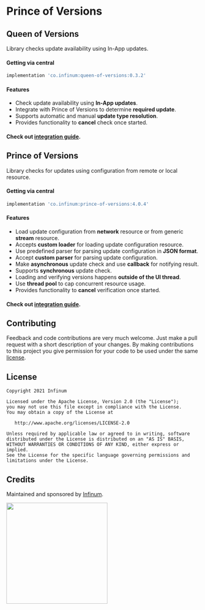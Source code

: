 # Prince of Versions

## Queen of Versions

Library checks update availability using In-App updates.

#### Getting via central

```groovy
implementation 'co.infinum:queen-of-versions:0.3.2'
```

#### Features

  * Check update availability using **In-App updates**.
  * Integrate with Prince of Versions to determine **required update**.
  * Supports automatic and manual **update type resolution**.
  * Provides functionality to **cancel** check once started.

#### Check out [integration guide](./queen-of-versions/README.md).


## Prince of Versions

Library checks for updates using configuration from remote or local resource.

#### Getting via central

```groovy
implementation 'co.infinum:prince-of-versions:4.0.4'
```

#### Features

  * Load update configuration from **network** resource or from generic **stream** resource.
  * Accepts **custom loader** for loading update configuration resource.
  * Use predefined parser for parsing update configuration in **JSON format**.
  * Accept **custom parser** for parsing update configuration.
  * Make **asynchronous** update check and use **callback** for notifying result.
  * Supports **synchronous** update check.
  * Loading and verifying versions happens **outside of the UI thread**.
  * Use **thread pool** to cap concurrent resource usage.
  * Provides functionality to **cancel** verification once started.

#### Check out [integration guide](./prince-of-versions/README.md).


## Contributing

Feedback and code contributions are very much welcome. Just make a pull request with a short description of your changes. By making contributions to this project you give permission for your code to be used under the same [license](./LICENCE).

## License

```
Copyright 2021 Infinum

Licensed under the Apache License, Version 2.0 (the "License");
you may not use this file except in compliance with the License.
You may obtain a copy of the License at

   http://www.apache.org/licenses/LICENSE-2.0

Unless required by applicable law or agreed to in writing, software
distributed under the License is distributed on an "AS IS" BASIS,
WITHOUT WARRANTIES OR CONDITIONS OF ANY KIND, either express or implied.
See the License for the specific language governing permissions and
limitations under the License.
```

## Credits

Maintained and sponsored by [Infinum](http://www.infinum.com).

<a href='https://infinum.com'>
  <img src='https://infinum.com/infinum.png' href='https://infinum.com' width='264'>
</a>
